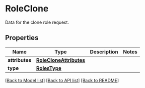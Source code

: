# RoleClone

Data for the clone role request.

## Properties

| Name           | Type                                              | Description | Notes |
| -------------- | ------------------------------------------------- | ----------- | ----- |
| **attributes** | [**RoleCloneAttributes**](RoleCloneAttributes.md) |             |
| **type**       | [**RolesType**](RolesType.md)                     |             |

[[Back to Model list]](README.md#documentation-for-models) [[Back to API list]](README.md#documentation-for-api-endpoints) [[Back to README]](README.md)
